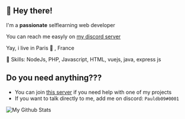 ## 👋 Hey there!

I'm a **passionate** selflearning web developer

You can reach me easyly on [my discord server](https://discord.gg/Wkbpa4y8JW)

Yay, i live in Paris 🥖 , France

🔧 Skills: NodeJs, PHP, Javascript, HTML, vuejs, java, express js

## Do you need anything???
- You can join [this server](https://discord.gg/Wkbpa4y8JW) if you need help with one of my projects
- If you want to talk directly to me, add me on discord: `Pauldb09#0001`


<img alt="My Github Stats" src="https://github-readme-stats.vercel.app/api?username=pauldb09&show_icons=true&hide_border=true&theme=tokyonight" />
